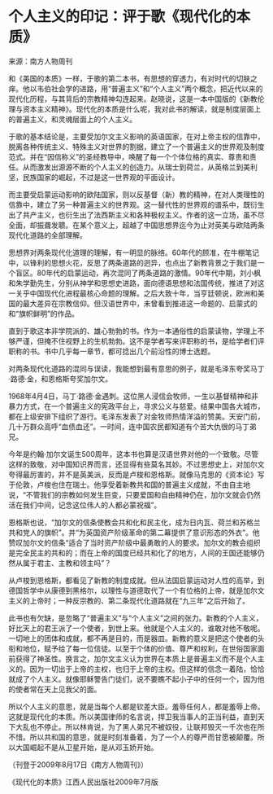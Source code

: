 # 个人主义的印记：评于歌《现代化的本质》

   来源：南方人物周刊
   
   和《美国的本质》一样，于歌的第二本书，有思想的穿透力，有对时代的切肤之痒。他以韦伯社会学的进路，用“普遍主义”和“个人主义”两个概念，把近代以来的现代化历程，与其背后的宗教精神勾连起来。赵晓说，这是一本中国版的《新教伦理与资本主义精神》。现代化的本质是什么呢，我对此书的解读，就是制度层面上的普遍主义，和灵魂层面上的个人主义。
   
   于歌的基本结论是，主要受加尔文主义影响的英语国家，在对上帝主权的信靠中，脱离各种传统主义、特殊主义对世界的割据，建立了一个普遍主义的世界观及制度范式。并在“因信称义”的圣经教导中，唤醒了每一个个体位格的真实、尊贵和责任。从而激发出源源不断的个人主义的创造力。从瑞士到荷兰，从英格兰到美利坚，民族国家的崛起，不过是这一世界观的平面设计。
   
   而主要受启蒙运动影响的欧陆国家，则以反基督（新）教的精神，在对人类理性的信靠中，建立了另一种普遍主义的世界观。这一替代性的世界观的谱系中，既衍生出了共产主义，也衍生出了法西斯主义和各种极权主义。作者的这一立场，虽不尽全面，却振聋发聩。在某个意义上，超越了中国思想界迄今为止对英美与欧陆两条现代化道路的全部理解。
   
   思想界对两条现代化道理的理解，有一明显的脉络。60年代的顾准，在牛棚笔记中，以锋利的思想火花，反思了两条道路的迥异，也点出了新教背景之于我们是一个盲区。80年代的启蒙运动，再次混同了两条道路的激情。90年代中期，刘小枫和朱学勤先生，分别从神学和思想史进路，面向德语思想和法国传统，推进了对这一关乎中国现代化进程最核心命题的理解。之后大致十年，当亨廷顿说，欧洲和美国的最大差异在宗教信仰。但汉语世界中，未曾看到推进这一命题的、启蒙式的和“旗帜鲜明”的作品。

   直到于歌这本非学院派的、雄心勃勃的书。作为一本通俗性的启蒙读物，学理上不够严谨，但掩不住视野上的生机勃勃。这不是学者写来评职称的书，是给学者们评职称的书。书中几乎每一章节，都可捻出几个前沿性的博士选题。
   
   对两条现代化道路的混同与误读，我能想到最有意思的例子，就是毛泽东夸奖马丁·路德·金，和恩格斯夸奖加尔文。
   
   1968年4月4日，马丁·路德·金遇刺。这位黑人浸信会牧师，一生以基督精神和非暴力方式，在一个普遍主义的宪政平台上，寻求公义与慈爱。结果中国各大城市，都在上级安排下组织了游行。毛泽东发表了对金牧师热情洋溢的赞美。天安门前，几十万群众高呼“血债血还”。一时间，连中国农民都知道有个苦大仇很的马丁弟兄。
   
   今年是约翰·加尔文诞生500周年，这本书也算是汉语世界对他的一个致敬。尽管这样的致敬，对中国知识界而言，还显得有些莫名其妙。不过思想史上，对加尔文夸得最厉害的，并不是英美派，反而是卢梭和恩格斯。就像马克思的《资本论》写于伦敦，卢梭也住在瑞士。他享受着新教共和国的普遍主义成就，不由自主地说，“不管我们的宗教如何发生巨变，只要爱国和自由精神仍在，加尔文就会仍然活在我们中间，记念这位伟人的人都必蒙祝福”。
   
   恩格斯也说，“加尔文的信条使教会共和化和民主化，成为日内瓦、荷兰和苏格兰共和党人的旗帜”。并“为英国资产阶级革命的第二幕提供了意识形态的外衣”。他赞叹加尔文的信条“适合了当时资产阶级中最勇敢的人的要求。加尔文的教会组织是完全民主的共和的；而在上帝的国度已经共和化了的地方，人间的王国还能够仍然从属于君主、主教和领主吗”？
   
   从卢梭到恩格斯，都看见了新教的制度成就。但从法国启蒙运动对人性的高举，到德国哲学中从康德到黑格尔，以理性与道德取代了一个有位格的上帝，就是加尔文主义的上帝时；一种反宗教的、第二条现代化道路就在“九三年”之后开始了。
   
   此书也有欠缺，是忽略了“普遍主义”与“个人主义”之间的张力。新教的个人主义，好比天上的君王派了一个使者，到世上来。他就是个人主义的，谁敢对他不敬呢。一切地上的团体和成就，都不再是目的，而是器皿。新教的意义是把这个使者的头衔和地位，赋予给了每一位信徒。以至于个体的价值、尊严和权利，在世俗国家面前获得了神圣性。换言之，加尔文主义认为世界在本质上是普遍主义而不是个人主义的。因为一切出于上帝的主权，也归于上帝的主权。但这样的信念一着陆，恰恰就成了个人主义。就像耶稣警告门徒们，说不要瞧不起小子中的任何一个，因为他的使者常在天上见我父的面。
   
   所以个人主义的意思，就是当每个人都是钦差大臣。羞辱任何人，都是羞辱上帝。这就是现代化的本质。所以美国律师的名言说，捍卫我当事人的正当利益，直到天下大乱也不停止。所以林肯说，为了黑人弟兄不被奴役，让联邦毁灭一千次也在所不惜。所以共和国的意思，就是时刻准备着，为了一个人的尊严而甘愿被颠覆。所以大国崛起不是从卫星开始，是从邓玉娇开始。
   
   （刊登于2009年8月17日《南方人物周刊》）
   
   《现代化的本质》江西人民出版社2009年7月版
